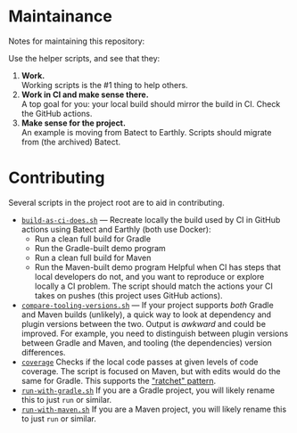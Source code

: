 # Maintainance

Notes for maintaining this repository:

Use the helper scripts, and see that they:
1. **Work.**<br>
   Working scripts is the #1 thing to help others.
2. **Work in CI and make sense there.**<br>
   A top goal for you: your local build should mirror the build in CI.
   Check the GitHub actions.
3. **Make sense for the project.**<br>
   An example is moving from Batect to Earthly.
   Scripts should migrate from (the archived) Batect.

# Contributing

Several scripts in the project root are to aid in contributing.

- [`build-as-ci-does.sh`](./build-as-ci-does.sh) &mdash;
  Recreate locally the build used by CI in GitHub actions using Batect and
  Earthly (both use Docker):
  * Run a clean full build for Gradle
  * Run the Gradle-built demo program
  * Run a clean full build for Maven
  * Run the Maven-built demo program
  Helpful when CI has steps that local developers do not, and you want to 
  reproduce or explore locally a CI problem. The script should match the 
  actions your CI takes on pushes (this project uses GitHub actions).
- [`compare-tooling-versions.sh`](./compare-tooling-versions.sh`) &mdash;
  If your project supports _both_ Gradle and Maven builds (unlikely), a 
  quick way to look at dependency and plugin versions between the two.
  Output is _awkward_ and could be improved.
  For example, you need to distinguish between plugin versions between Gradle
  and Maven, and tooling (the dependencies) version differences.
- [`coverage`](./coverage)
  Checks if the local code passes at given levels of code coverage.
  The script is focused on Maven, but with edits would do the same for Gradle.
  This supports the ["ratchet"
  pattern](https://robertgreiner.com/continuous-code-improvement-using-ratcheting/).
- [`run-with-gradle.sh`](./run-with-gradle.sh)
  If you are a Gradle project, you will likely rename this to just `run` or 
  similar.
- [`run-with-maven.sh`](./run-with-maven.sh)
  If you are a Maven project, you will likely rename this to just `run` or
  similar.
